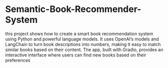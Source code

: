 # Semantic-Book-Recommender-System
this project shows how to create a smart book recommendation system using Python and powerful language models. It uses OpenAI’s models and LangChain to turn book descriptions into numbers, making it easy to match similar books based on their content. The app, built with Gradio, provides an interactive interface where users can find new books based on their preferences
